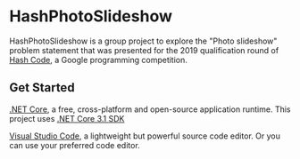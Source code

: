 HashPhotoSlideshow
============

HashPhotoSlideshow is a group project to explore the "Photo slideshow" problem statement that was presented for the 2019 qualification round of [Hash Code](https://codingcompetitions.withgoogle.com/hashcode), a Google programming competition.

## Get Started

[.NET Core](https://dot.net), a free, cross-platform and open-source application runtime. This project uses [.NET Core 3.1 SDK](https://dotnet.microsoft.com/download/dotnet-core/thank-you/sdk-3.1.101-windows-x64-installer)

[Visual Studio Code](https://code.visualstudio.com/), a lightweight but powerful source code editor. Or you can use your preferred code editor.
